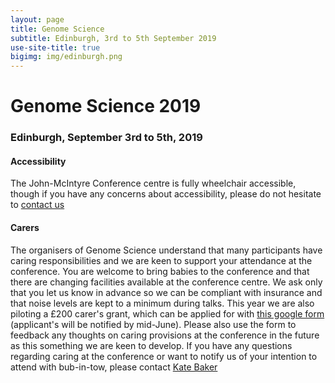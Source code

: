 ```yaml
---
layout: page
title: Genome Science
subtitle: Edinburgh, 3rd to 5th September 2019
use-site-title: true
bigimg: img/edinburgh.png
---
```


# Genome Science 2019
  
### Edinburgh, September 3rd to 5th, 2019


#### Accessibility

The John-McIntyre Conference centre is fully wheelchair accessible, though if you have any concerns about accessibility, please do not hesitate to [contact us](mailto:genome2019@ed.ac.uk)


#### Carers

The organisers of Genome Science understand that many participants have caring responsibilities and we are keen to support your attendance at the conference. You are welcome to bring babies to the conference and that there are changing facilities available at the conference centre. We ask only that you let us know in advance so we can be compliant with insurance and that noise levels are kept to a minimum during talks. This year we are also piloting a £200 carer's grant, which can be applied for with [this google form](https://docs.google.com/forms/d/1C4dwRMImfZMOwj21xfjQ2guiaEilqSaycCHlPzwXD78/prefill) (applicant's will be notified by mid-June). Please also use the form to feedback any thoughts on caring provisions at the conference in the future as this something we are keen to develop. If you have any questions regarding caring at the conference or want to notify us of your intention to attend with bub-in-tow, please contact [Kate Baker](mailto:kbaker@liverpool.ac.uk)    

